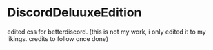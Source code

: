 # DiscordDeluuxeEdition
edited css for betterdiscord. (this is not my work, i only edited it to my likings. credits to follow once done)
